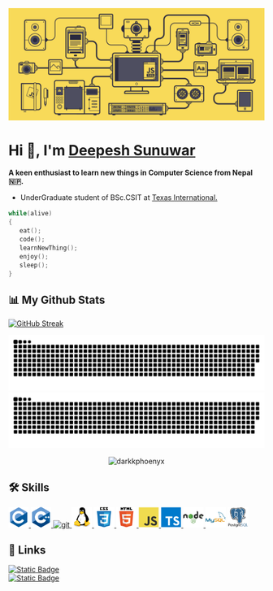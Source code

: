 <p align="center">
<img src="./banner.gif" alt="banner"/>
</p>

# Hi 👋, I'm [Deepesh Sunuwar](deepgeneral33@gmail.com)

**A keen enthusiast to learn new things in Computer Science from Nepal 🇳🇵.**

- UnderGraduate student of BSc.CSIT at [Texas International.](https://texasintl.edu.np/)

```c++
while(alive)
{
   eat();
   code();
   learnNewThing();
   enjoy();
   sleep();
}
```

## 📊 My Github Stats

[![GitHub Streak](https://github-readme-streak-stats.herokuapp.com?user=darkkphoenyx&theme=github-dark&border_radius=10&date_format=M%20j%5B%2C%20Y%5D&card_width=846)](https://git.io/streak-stats)

![github contribution grid snake animation](https://raw.githubusercontent.com/blackkspydo/blackkspydo/output/github-contribution-grid-snake-dark.svg#gh-dark-mode-only)![github contribution grid snake animation](https://raw.githubusercontent.com/blackkspydo/blackkspydo/output/github-contribution-grid-snake.svg#gh-light-mode-only)

<p align="center"> <img src="https://komarev.com/ghpvc/?username=darkkphoenyx&label=Profile%20views&color=0e75b6&style=flat" alt="darkkphoenyx" /> 
</p>

## 🛠 Skills

<a href="https://www.cprogramming.com/" target="_blank" rel="noreferrer"> <img src="https://raw.githubusercontent.com/devicons/devicon/master/icons/c/c-original.svg" alt="c" width="40" height="40"/> </a> <a href="https://www.w3schools.com/cpp/" target="_blank" rel="noreferrer">
<img src="https://raw.githubusercontent.com/devicons/devicon/master/icons/cplusplus/cplusplus-original.svg" alt="cplusplus" width="40" height="40"/> </a> <a href="https://www.w3schools.com/css/" target="_blank" rel="noreferrer">
<img src="https://www.vectorlogo.zone/logos/git-scm/git-scm-icon.svg" alt="git" width="40" height="40"/> </a>
<a href="https://www.w3.org/html/" target="_blank" rel="noreferrer">
<img src="https://raw.githubusercontent.com/devicons/devicon/master/icons/linux/linux-original.svg" alt="linux" width="40" height="40"/>
<img src="https://raw.githubusercontent.com/devicons/devicon/master/icons/css3/css3-original-wordmark.svg" alt="css3" width="40" height="40"/> </a> <a href="https://git-scm.com/" target="_blank" rel="noreferrer">
<img src="https://raw.githubusercontent.com/devicons/devicon/master/icons/html5/html5-original-wordmark.svg" alt="html5" width="40" height="40"/> </a>
<a href="https://developer.mozilla.org/en-US/docs/Web/JavaScript" target="_blank" rel="noreferrer">
<img src="https://raw.githubusercontent.com/devicons/devicon/master/icons/javascript/javascript-original.svg" alt="javascript" width="40" height="40"/> </a> <a href="https://www.linux.org/" target="_blank" rel="noreferrer">
<a href="https://www.typescriptlang.org/" target="_blank" rel="noreferrer"> <img src="https://raw.githubusercontent.com/devicons/devicon/master/icons/typescript/typescript-original.svg" alt="typescript" width="40" height="40"/> </a>
<a href="https://nodejs.org" target="_blank" rel="noreferrer"> <img src="https://raw.githubusercontent.com/devicons/devicon/master/icons/nodejs/nodejs-original-wordmark.svg" alt="nodejs" width="40" height="40"/>
</a><a href="https://www.mysql.com/" target="_blank" rel="noreferrer"> <img src="https://raw.githubusercontent.com/devicons/devicon/master/icons/mysql/mysql-original-wordmark.svg" alt="mysql" width="40" height="40"/></a>
<a href="https://www.postgresql.org" target="_blank" rel="noreferrer"> <img src="https://raw.githubusercontent.com/devicons/devicon/master/icons/postgresql/postgresql-original-wordmark.svg" alt="postgresql" width="40" height="40"/> </a>

## 🔗 Links

[![Static Badge](https://img.shields.io/badge/LinkedIn-blue?style=for-the-badge&logo=linkedin&logoColor=white&label=deepesh&labelColor=blue&color=blue)
](https://www.linkedin.com/in/deepesh-sunuwar-6237351aa/)  
[![Static Badge](https://img.shields.io/badge/facebook-blue?style=for-the-badge&logo=facebook&logoColor=white&label=deepesh&labelColor=blue&color=black)
](https://www.facebook.com/deepesh.singhsunuwar)
